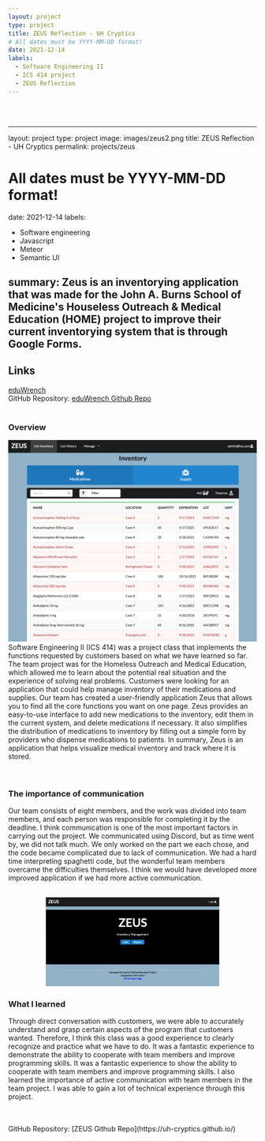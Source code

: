 ```yaml
---
layout: project
type: project
title: ZEUS Reflection - UH Cryptics
# All dates must be YYYY-MM-DD format!
date: 2021-12-14
labels:
  - Software Engineering II
  - ICS 414 project
  - ZEUS Reflection
---
```


<br />
<br />

---
layout: project
type: project
image: images/zeus2.png
title: ZEUS Reflection - UH Cryptics 
permalink: projects/zeus
# All dates must be YYYY-MM-DD format!
date: 2021-12-14
labels:
  - Software engineering
  - Javascript
  - Meteor
  - Semantic UI
  
summary: Zeus is an inventorying application that was made for the John A. Burns School of Medicine's Houseless Outreach & Medical Education (HOME) project to improve their current inventorying system that is through Google Forms. 
---
## Links
[eduWrench](https://eduwrench.org) <br />
GitHub Repository: [eduWrench Github Repo](https://github.com/wrench-project/eduwrench) <br /> <br />

### Overview

<img class="ui large right floated rounded image" src="/images/zeus1.png"> 
Software Engineering II (ICS 414) was a project class that implements the functions requested by customers based on what we have learned so far. 
The team project was for the Homeless Outreach and Medical Education, which allowed me to learn about the potential real situation and the experience of solving real problems. 
Customers were looking for an application that could help manage inventory of their medications and supplies. 
Our team has created a user-friendly application Zeus that allows you to find all the core functions you want on one page. 
Zeus provides an easy-to-use interface to add new medications to the inventory, edit them in the current system, and delete medications if necessary. 
It also simplifies the distribution of medications to inventory by filling out a simple form by providers who dispense medications to patients. 
In summary, Zeus is an application that helps visualize medical inventory and track where it is stored.
<br />
<br />
<br />

### The importance of communication
Our team consists of eight members, and the work was divided into team members, and each person was responsible for completing it by the deadline. 
I think communication is one of the most important factors in carrying out the project. We communicated using Discord, but as time went by, we did not talk much. 
We only worked on the part we each chose, and the code became complicated due to lack of communication. 
We had a hard time interpreting spaghetti code, but the wonderful team members overcame the difficulties themselves. 
I think we would have developed more improved application if we had more active communication.
<br />
<br />
<p align="center">
<img class="ui image" src="/images/zeus2.png" width="70%" height="70%"/>
</p>

### What I learned
Through direct conversation with customers, we were able to accurately understand and grasp certain aspects of the program that customers wanted. 
Therefore, I think this class was a good experience to clearly recognize and practice what we have to do. 
It was a fantastic experience to demonstrate the ability to cooperate with team members and improve programming skills. 
It was a fantastic experience to show the ability to cooperate with team members and improve programming skills. 
I also learned the importance of active communication with team members in the team project. I was able to gain a lot of technical experience through this project.

<br />
<br />
GitHub Repository: [ZEUS Github Repo](https://uh-cryptics.github.io/) <br /> <br />
<br />
<br />
